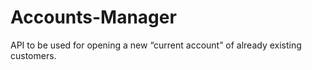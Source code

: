 # Accounts-Manager

API to be used for opening a new “current account” of already existing customers.
